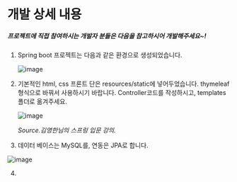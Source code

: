 # 개발 상세 내용

##### 프로젝트에 직접 참여하시는 개발자 분들은 다음을 참고하시어 개발해주세요~!



1. Spring boot 프로젝트는 다음과 같은 환경으로 생성되었습니다.

   ![image](https://user-images.githubusercontent.com/42775225/104833820-f7e69580-58de-11eb-9dc6-62f57b7f93c6.png)

   

2. 기본적인 html, css 프론트 단은 resources/static에 넣어두었습니다. thymeleaf 형식으로 바꿔서 사용하시기 바랍니다. Controller코드를 작성하시고, templates폴더로 옮겨주세요.

   ![image](https://user-images.githubusercontent.com/42775225/104973523-4f4c4900-5a38-11eb-9471-0cc7b982e0d1.png)

   *Source.김영한님의 스프링 입문 강의.*



3. 데이터 베이스는 MySQL를, 연동은 JPA로 합니다.

![image](https://user-images.githubusercontent.com/42775225/105576235-c37a4a00-5db4-11eb-9e12-17869f4531fb.png)

4. 

